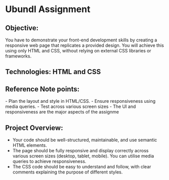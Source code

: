 #### <h1> Ubundl Assignment </h1>

<h2> Objective: </h2>
<p>
You have to demonstrate your front-end development skills by creating a
responsive web page that replicates a provided design. You will achieve this
using only HTML and CSS, without relying on external CSS libraries or
frameworks.
</p>

<h2> Technologies: HTML and CSS </h2>


<h2> Reference Note points: </h2>
- Plan the layout and style in HTML/CSS.
- Ensure responsiveness using media queries.
- Test across various screen sizes
- The UI and responsiveness are the major aspects of the assignme

<h2> Project Overview: </h2>
<ul>
  <li>Your code should be well-structured, maintainable, and use semantic
HTML elements. </li>
<li>The page should be fully responsive and display correctly across various
screen sizes (desktop, tablet, mobile). You can utilise media queries to
achieve responsiveness.</li>
  <li>
The CSS code should be easy to understand and follow, with clear
comments explaining the purpose of different styles.</li>
</ul>
